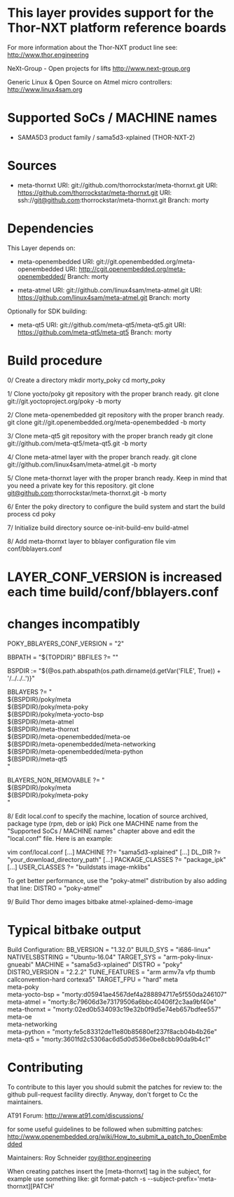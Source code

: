 This layer provides support for the Thor-NXT platform reference boards
======================================================================

For more information about the Thor-NXT product line see:
http://www.thor.engineering

NeXt-Group - Open projects for lifts
http://www.next-group.org

Generic Linux & Open Source on Atmel micro controllers:
http://www.linux4sam.org


Supported SoCs / MACHINE names
==============================
- SAMA5D3 product family / sama5d3-xplained (THOR-NXT-2)


Sources
=======
- meta-thornxt
URI: git://github.com/thorrockstar/meta-thornxt.git
URI: https://github.com/thorrockstar/meta-thornxt.git
URI: ssh://git@github.com:thorrockstar/meta-thornxt.git
Branch: morty


Dependencies
============
This Layer depends on:

- meta-openembedded
URI: git://git.openembedded.org/meta-openembedded
URI: http://cgit.openembedded.org/meta-openembedded/
Branch: morty

- meta-atmel
URI: git://github.com/linux4sam/meta-atmel.git
URI: https://github.com/linux4sam/meta-atmel.git
Branch: morty

Optionally for SDK building:

- meta-qt5
URI: git://github.com/meta-qt5/meta-qt5.git
URI: https://github.com/meta-qt5/meta-qt5
Branch: morty


Build procedure
===============

0/ Create a directory
mkdir morty_poky
cd morty_poky

1/ Clone yocto/poky git repository with the proper branch ready.
git clone git://git.yoctoproject.org/poky -b morty

2/ Clone meta-openembedded git repository with the proper branch ready.
git clone git://git.openembedded.org/meta-openembedded -b morty

3/ Clone meta-qt5 git repository with the proper branch ready
git clone git://github.com/meta-qt5/meta-qt5.git -b morty

4/ Clone meta-atmel layer with the proper branch ready.
git clone git://github.com/linux4sam/meta-atmel.git -b morty

5/ Clone meta-thornxt layer with the proper branch ready.
   Keep in mind that you need a private key for this repository.
git clone git@github.com:thorrockstar/meta-thornxt.git -b morty

6/ Enter the poky directory to configure the build system and start the build process
cd poky

7/ Initialize build directory
source oe-init-build-env build-atmel

8/ Add meta-thornxt layer to bblayer configuration file
vim conf/bblayers.conf

# LAYER_CONF_VERSION is increased each time build/conf/bblayers.conf
# changes incompatibly
POKY_BBLAYERS_CONF_VERSION = "2"

BBPATH = "${TOPDIR}"
BBFILES ?= ""

BSPDIR := "${@os.path.abspath(os.path.dirname(d.getVar('FILE', True)) + '/../../..')}"

BBLAYERS ?= " \
  ${BSPDIR}/poky/meta \
  ${BSPDIR}/poky/meta-poky \
  ${BSPDIR}/poky/meta-yocto-bsp \
  ${BSPDIR}/meta-atmel \
  ${BSPDIR}/meta-thornxt \
  ${BSPDIR}/meta-openembedded/meta-oe \
  ${BSPDIR}/meta-openembedded/meta-networking \
  ${BSPDIR}/meta-openembedded/meta-python \
  ${BSPDIR}/meta-qt5 \
  "

BLAYERS_NON_REMOVABLE ?= " \
  ${BSPDIR}/poky/meta \
  ${BSPDIR}/poky/meta-poky \
  "

8/ Edit local.conf to specify the machine, location of source archived, package type (rpm, deb or ipk)
Pick one MACHINE name from the "Supported SoCs / MACHINE names" chapter above
and edit the "local.conf" file. Here is an example:

vim conf/local.conf
[...]
MACHINE ??= "sama5d3-xplained"
[...]
DL_DIR ?= "your_download_directory_path"
[...]
PACKAGE_CLASSES ?= "package_ipk"
[...]
USER_CLASSES ?= "buildstats image-mklibs"

To get better performance, use the "poky-atmel" distribution by also adding that
line:
DISTRO = "poky-atmel"

9/ Build Thor demo images
bitbake atmel-xplained-demo-image

Typical bitbake output
======================
Build Configuration:
BB_VERSION        = "1.32.0"
BUILD_SYS         = "i686-linux"
NATIVELSBSTRING   = "Ubuntu-16.04"
TARGET_SYS        = "arm-poky-linux-gnueabi"
MACHINE           = "sama5d3-xplained"
DISTRO            = "poky"
DISTRO_VERSION    = "2.2.2"
TUNE_FEATURES     = "arm armv7a vfp thumb            callconvention-hard            cortexa5"
TARGET_FPU        = "hard"
meta              
meta-poky         
meta-yocto-bsp    = "morty:d05941ae4567def4a288894717e5f550da246107"
meta-atmel        = "morty:8c79606d3e73179506a6bbc40406f2c3aa9bf40e"
meta-thornxt      = "morty:02ed0b534093c19e32b0f9d5e74eb657bdfee557"
meta-oe           
meta-networking   
meta-python       = "morty:fe5c83312de11e80b85680ef237f8acb04b4b26e"
meta-qt5          = "morty:3601fd2c5306ac6d5d0d536e0be8cbb90da9b4c1"

Contributing
============
To contribute to this layer you should submit the patches for review to:
the github pull-request facility directly. Anyway, don't forget to
Cc the maintainers.

AT91 Forum:
http://www.at91.com/discussions/

for some useful guidelines to be followed when submitting patches:
http://www.openembedded.org/wiki/How_to_submit_a_patch_to_OpenEmbedded

Maintainers:
Roy Schneider <roy@thor.engineering>

When creating patches insert the [meta-thornxt] tag in the subject, for example
use something like:
git format-patch -s --subject-prefix='meta-thornxt][PATCH' <origin>
